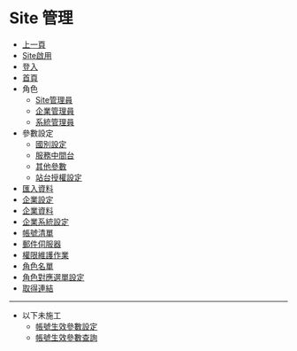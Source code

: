 # Site 管理
* [上一頁](../README.md)
* [Site啟用](active/README.md)
* [登入]()
* [首頁]()
* 角色
    * [Site管理員](siteManager.md)
    * [企業管理員](enterprisesiteManager.md)
    * [系統管理員](systemManager.md)
* 參數設定
  * [國別設定](country/README.md)
  * [服務中間台](middleserver/README.md)
  * [其他參數](parameterothersetting/README.md)
  * [站台授權設定](siteauth/README.md)
* [匯入資料](importdata/README.md)
* [企業設定](enterpriseindex/README.md)
* [企業資料](enterprisedetail/README.md)
* [企業系統設定](enterprisesystem/README.md)
* [帳號清單](accountindex/README.md)
* [郵件伺服器](parametermailsetting/README.md)
* [權限維護作業](ListOfPermissions/README.md)
* [角色名單](RoleList/README.md)
* [角色對應選單設定](RoleOfPeopleSet/README.md)
* [取得連結](getRoleURL/README.md)

--------
* 以下未施工
    * [帳號生效參數設定](accounteffectparamsetting/README.md)
    * [帳號生效參數查詢](accounteffectparamquery/README.md)
